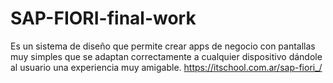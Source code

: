 # SAP-FIORI-final-work
Es un sistema de diseño que permite crear apps de negocio con pantallas muy simples que se adaptan correctamente a cualquier dispositivo dándole al usuario una experiencia muy amigable. https://itschool.com.ar/sap-fiori_/
